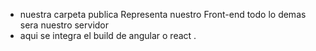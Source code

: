 * nuestra carpeta publica Representa nuestro Front-end todo lo demas sera nuestro servidor  
* aqui se integra el build de angular o react .